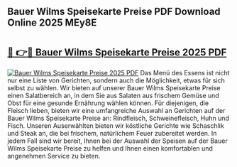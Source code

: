 ## Bauer Wilms Speisekarte Preise PDF Download Online 2025 MEy8E

# <h2><a href="http://gc6yk2.nevu.top/?p=Bauer+Wilms+Speisekarte+Preise">🔗 👉🔴 Bauer Wilms Speisekarte Preise 2025 PDF</a></h2>

[![Bauer Wilms Speisekarte Preise 2025 PDF](https://i.imgur.com/dBaPXMq.png)](http://gc6yk2.nevu.top/?p=Bauer+Wilms+Speisekarte+Preise)
Das Menü des Essens ist nicht nur eine Liste von Gerichten, sondern auch die Möglichkeit, etwas für sich selbst zu wählen. Wir bieten auf unserer Bauer Wilms Speisekarte Preise einen Salatbereich an, in dem Sie aus Salaten aus frischem Gemüse und Obst für eine gesunde Ernährung wählen können. Für diejenigen, die Fleisch lieben, bieten wir eine umfangreiche Auswahl an Gerichten auf der Bauer Wilms Speisekarte Preise an: Rindfleisch, Schweinefleisch, Huhn und Fisch. Unseren Auserwählten bieten wir köstliche Gerichte wie Schaschlik und Steak an, die bei frischem, natürlichem Feuer zubereitet werden. In jedem Fall sind wir bereit, Ihnen bei der Auswahl der Speisen auf der Bauer Wilms Speisekarte Preise zu helfen und Ihnen einen komfortablen und angenehmen Service zu bieten.
